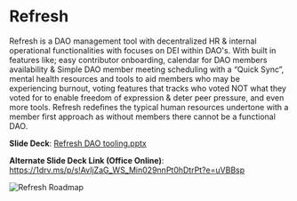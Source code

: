 # Refresh
Refresh is a DAO management tool with decentralized HR &amp; internal operational functionalities with focuses on DEI within DAO's. With built in features like; easy contributor onboarding, calendar for DAO members availability &amp; Simple DAO member meeting scheduling with a “Quick Sync”, mental health resources and tools to aid members who may be experiencing burnout, voting features that tracks who voted NOT what they voted for to enable freedom of expression &amp; deter peer pressure, and even more tools. Refresh redefines the typical human resources undertone with a member first approach as without members there cannot be a functional DAO.


**Slide Deck**:  [Refresh DAO tooling.pptx](https://github.com/blockchaintay/Refresh/files/8242184/Refresh.DAO.tooling.pptx)

**Alternate Slide Deck Link (Office Online)**:  https://1drv.ms/p/s!AvIjZaG_WS_Min029nnPt0hDtrPt?e=uVBBsp

![Refresh Roadmap](https://user-images.githubusercontent.com/93827142/158109304-2011cf54-c849-4b48-8ee5-d7d4c562ce5f.png)
